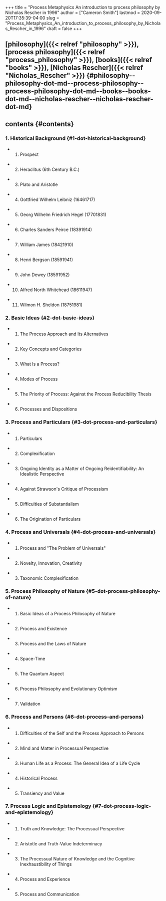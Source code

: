 +++
title = "Process Metaphysics An introduction to process philosophy by Nicholas Rescher in 1996"
author = ["Cameron Smith"]
lastmod = 2020-09-20T17:35:39-04:00
slug = "Process_Metaphysics_An_introduction_to_process_philosophy_by_Nicholas_Rescher_in_1996"
draft = false
+++

## [philosophy]({{< relref "philosophy" >}}), [process philosophy]({{< relref "process_philosophy" >}}), [books]({{< relref "books" >}}), [Nicholas Rescher]({{< relref "Nicholas_Rescher" >}}) {#philosophy--philosophy-dot-md--process-philosophy--process-philosophy-dot-md--books--books-dot-md--nicholas-rescher--nicholas-rescher-dot-md}


## contents {#contents}


### 1. Historical Background {#1-dot-historical-background}

<!--list-separator-->

-  1. Prospect

<!--list-separator-->

-  2. Heraclitus (6th Century B.C.)

<!--list-separator-->

-  3. Plato and Aristotle

<!--list-separator-->

-  4. Gottfried Wilhelm Leibniz (16461717)

<!--list-separator-->

-  5. Georg Wilhelm Friedrich Hegel (17701831)

<!--list-separator-->

-  6. Charles Sanders Peirce (18391914)

<!--list-separator-->

-  7. William James (18421910)

<!--list-separator-->

-  8. Henri Bergson (18591941)

<!--list-separator-->

-  9. John Dewey (18591952)

<!--list-separator-->

-  10. Alfred North Whitehead (18611947)

<!--list-separator-->

-  11. Wilmon H. Sheldon (18751981)


### 2. Basic Ideas {#2-dot-basic-ideas}

<!--list-separator-->

-  1. The Process Approach and Its Alternatives

<!--list-separator-->

-  2. Key Concepts and Categories

<!--list-separator-->

-  3. What Is a Process?

<!--list-separator-->

-  4. Modes of Process

<!--list-separator-->

-  5. The Priority of Process: Against the Process Reducibility Thesis

<!--list-separator-->

-  6. Processes and Dispositions


### 3. Process and Particulars {#3-dot-process-and-particulars}

<!--list-separator-->

-  1. Particulars

<!--list-separator-->

-  2. Complexification

<!--list-separator-->

-  3. Ongoing Identity as a Matter of Ongoing Reidentifiability: An Idealistic Perspective

<!--list-separator-->

-  4. Against Strawson's Critique of Processism

<!--list-separator-->

-  5. Difficulties of Substantialism

<!--list-separator-->

-  6. The Origination of Particulars


### 4. Process and Universals {#4-dot-process-and-universals}

<!--list-separator-->

-  1. Process and "The Problem of Universals"

<!--list-separator-->

-  2. Novelty, Innovation, Creativity

<!--list-separator-->

-  3. Taxonomic Complexification


### 5. Process Philosophy of Nature {#5-dot-process-philosophy-of-nature}

<!--list-separator-->

-  1. Basic Ideas of a Process Philosophy of Nature

<!--list-separator-->

-  2. Process and Existence

<!--list-separator-->

-  3. Process and the Laws of Nature

<!--list-separator-->

-  4. Space-Time

<!--list-separator-->

-  5. The Quantum Aspect

<!--list-separator-->

-  6. Process Philosophy and Evolutionary Optimism

<!--list-separator-->

-  7. Validation


### 6. Process and Persons {#6-dot-process-and-persons}

<!--list-separator-->

-  1. Difficulties of the Self and the Process Approach to Persons

<!--list-separator-->

-  2. Mind and Matter in Processual Perspective

<!--list-separator-->

-  3. Human Life as a Process: The General Idea of a Life Cycle

<!--list-separator-->

-  4. Historical Process

<!--list-separator-->

-  5. Transiency and Value


### 7. Process Logic and Epistemology {#7-dot-process-logic-and-epistemology}

<!--list-separator-->

-  1. Truth and Knowledge: The Processual Perspective

<!--list-separator-->

-  2. Aristotle and Truth-Value Indeterminacy

<!--list-separator-->

-  3. The Processual Nature of Knowledge and the Cognitive Inexhaustibility of Things

<!--list-separator-->

-  4. Process and Experience

<!--list-separator-->

-  5. Process and Communication
